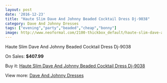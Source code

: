 ```yaml
---
layout: post
date: '2016-12-23'
title: "Haute Slim Dave And Johnny Beaded Cocktail Dress Dj-9038"
category: Dave And Johnny Dresses
tags: ["evening","party","beaded","cheap","bonny"]
image: http://www.neoformal.com/2100-thickbox_default/haute-slim-dave-and-johnny-beaded-cocktail-dress-dj-9038.jpg
---
```

Haute Slim Dave And Johnny Beaded Cocktail Dress Dj-9038

On Sales: **$407.99**
<a href="https://www.neoformal.com/en/dave-and-johnny-dresses/772-haute-slim-dave-and-johnny-beaded-cocktail-dress-dj-9038.html"><amp-img layout="responsive" width="600" height="600" src="//www.neoformal.com/2100-thickbox_default/haute-slim-dave-and-johnny-beaded-cocktail-dress-dj-9038.jpg" alt="Haute Slim Dave And Johnny Beaded Cocktail Dress Dj-9038 0" /></a>
<a href="https://www.neoformal.com/en/dave-and-johnny-dresses/772-haute-slim-dave-and-johnny-beaded-cocktail-dress-dj-9038.html"><amp-img layout="responsive" width="600" height="600" src="//www.neoformal.com/2104-thickbox_default/haute-slim-dave-and-johnny-beaded-cocktail-dress-dj-9038.jpg" alt="Haute Slim Dave And Johnny Beaded Cocktail Dress Dj-9038 1" /></a>
<a href="https://www.neoformal.com/en/dave-and-johnny-dresses/772-haute-slim-dave-and-johnny-beaded-cocktail-dress-dj-9038.html"><amp-img layout="responsive" width="600" height="600" src="//www.neoformal.com/2103-thickbox_default/haute-slim-dave-and-johnny-beaded-cocktail-dress-dj-9038.jpg" alt="Haute Slim Dave And Johnny Beaded Cocktail Dress Dj-9038 2" /></a>
<a href="https://www.neoformal.com/en/dave-and-johnny-dresses/772-haute-slim-dave-and-johnny-beaded-cocktail-dress-dj-9038.html"><amp-img layout="responsive" width="600" height="600" src="//www.neoformal.com/2102-thickbox_default/haute-slim-dave-and-johnny-beaded-cocktail-dress-dj-9038.jpg" alt="Haute Slim Dave And Johnny Beaded Cocktail Dress Dj-9038 3" /></a>
<a href="https://www.neoformal.com/en/dave-and-johnny-dresses/772-haute-slim-dave-and-johnny-beaded-cocktail-dress-dj-9038.html"><amp-img layout="responsive" width="600" height="600" src="//www.neoformal.com/2101-thickbox_default/haute-slim-dave-and-johnny-beaded-cocktail-dress-dj-9038.jpg" alt="Haute Slim Dave And Johnny Beaded Cocktail Dress Dj-9038 4" /></a>

Buy it: [Haute Slim Dave And Johnny Beaded Cocktail Dress Dj-9038](https://www.neoformal.com/en/dave-and-johnny-dresses/772-haute-slim-dave-and-johnny-beaded-cocktail-dress-dj-9038.html "Haute Slim Dave And Johnny Beaded Cocktail Dress Dj-9038")

View more: [Dave And Johnny Dresses](https://www.neoformal.com/en/9-dave-and-johnny-dresses "Dave And Johnny Dresses")